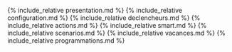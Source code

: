 {% include_relative presentation.md %}
{% include_relative configuration.md %}
{% include_relative declencheurs.md %}
{% include_relative actions.md %}
{% include_relative smart.md %}
{% include_relative scenarios.md %}
{% include_relative vacances.md %}
{% include_relative programmations.md %}
